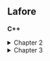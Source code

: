 ## Lafore
**C++**

<details>
  <summary>Chapter 2</summary>

  ***

  ## &#9745;  Практическое задание №1 

  * Считая, что кубический фут равен `7,481` галлона, написать программу,
запрашивающую у пользователя число галлонов и выводящую на экран
эквивалентный объем в кубических футах.

  ***

  ## &#9745;  Практическое задание №2 

  * Напишите программу, выводящую следующую таблицу:
`1990      135`
`1991     7290`
`1992    11300`
`1993    16200`

В программе использовать только один оператор с `cout`.

  ***

  ## &#9745;  Практическое задание №3 

  * Напишите программу, генерирующую следующий вывод:
`10`
`20`
`19`
Используйте представление числа `10` в виде целой константы. Для вывода 
числа `20` воспользуйтесь одной из арифметических операций с 
присваиванием, а для вывода числа `19` — операцией декремента.

  ***

  ## &#9745;  Практическое задание №4 

  * Напишите программу, выводящую на экран ваше любимое стихотворение. 
Для разбиения на строчки используйте подходящую управляющую
последовательность.

  ***

  ## &#9745;  Практическое задание №5 

  * Библиотечная функция `islower()` принимает в качестве аргумента один 
символ (букву) и возвращает ненулевое целое значение в том случае, если
буква является строчной, и нулевое, если буква является заглавной. 
Описание функции хранится в файле `CTYPE.H`. Напишите программу, которая
принимает букву от пользователя, а затем выводит нулевое или ненулевое 
значение в зависимости от того, является ли буква строчной или нет.

  ***
  
  ## &#9745;  Практическое задание №6

  * На биржевых торгах за 1 фунт стерлингов давали `$1.487`, за франк — `$0.172`,
за немецкую марку — `$0.584`, а за японскую йену — `$0.00955`. Напишите
программу, которая запрашивает денежную сумму в долларах, а затем 
выводит эквивалентные суммы в других валютах.

  ***
  
  ## &#9745;  Практическое задание №7

  * Температуру, измеренную в градусах по Цельсию, можно перевести в 
градусы по Фаренгейту путем умножения на `9/5` и сложения с числом `32`.
Напишите программу, запрашивающую температуру в градусах по Цельсию 
и отображающую ее эквивалент по Фаренгейту.

  ***
  
  ## &#9745;  Практическое задание №8

  * Когда размер величины, выводимой на экран с помощью манипулятора
`setw()`, оказывается меньше размера зарезервированного поля, по 
умолчанию незаполненные поля заполняются пробелами. Манипулятор `setfill()`
принимает в качестве аргумента один символ, который замещает все 
пробелы на незаполненных позициях поля. Модифицируйте пример `WIDTH`
так, чтобы символы, разделяющие пары значений из столбцов, были не
пробелами, а точками, например
`Moscow .... 8425785`

  ***  
  
  ## &#9745;  Практическое задание №9

  * Две дроби а/b и c/d можно сложить следующим образом:
`a/b + c/d = (a*d + b*c)/(b*d)`
Например, `1/4 + 2/3 = (1*3 + 4*2)/4*3 = 11/12`
Напишите программу, запрашивающую у пользователя значения двух
дробей, а затем выводящую результат, также записанный в форме дроби.
Взаимодействие программы с пользователем может выглядеть, например,
следующим образом:
`Enter first fraction: 1/2`
`Enter second fraction: 2/5`
`The sum is: 9/10`
Вы можете использовать тот факт, что операция извлечения `>>` может
считывать более одного значения за раз:
`cin >> а >> dummychar >> b;`

  ***  
  
  ## &#9745;  Практическое задание №10

  * Устаревшая денежная система Великобритании состояла из фунтов, шиллингов 
и пенсов. `1` фунт был равен `20` шиллингам, а `1` шиллинг — `12` пенсам. 
Для записи использовалась система, состоящая из знака
`£` и трех десятичных значений, разделенных точками. Например, `£5.2.8`
запись обозначала `5` фунтов, `2` шиллинга и `8` пенсов (пенс — множественное 
число от пенни). Современная денежная система, принятая в 50-е годы XX века, 
состоит только из фунтов и пенсов, причем один фунт равен `100` пенсам.
Такой фунт называют десятичным. Таким образом, в новой денежной
системе указанная сумма будет обозначаться как `£5.13`(если быть точнее, 
`£5.1333333`). Напишите программу, которая будет преобразовывать сумму, 
записанную в старом формате (фунты, шиллинги, пенсы), в новый формат (фунты, 
пенсы). Форматом взаимодействия программы с пользователем может являться 
следующий:
`Enter pounds quantity: 7`
`Enter shillings quantity: 17`
`Enter penny quantity: 9`
`Quantity of decimal pounds: £7.89`

В большинстве компиляторов для представления знака `£` используется
десятичный код `156`. Некоторые компиляторы позволяют скопировать
знак фунта прямо из таблицы символов Windows.

  ***      
  
  ## &#9745;  Практическое задание №11

  * По умолчанию форматирование вывода производится по правому краю
поля. Можно изменить форматирование текста на левостороннее путем
использования манипулятора `setiosflags(ios::left)` (не беспокойтесь о смысле
новой формы записи, встретившейся в манипуляторе). Используйте этот
манипулятор вместе с `setw()` для того, чтобы произвести следующий вывод:

    |   Surname   |    Name    |     Address    |        City        |
    |:-----------:|:----------:|:--------------:|:------------------:|
    |  `Petrov`   | `Vasiliy`  | `Klenovaya 16` | `Saint-Petersburg` |
    |  `Ivanov`   | `Serghei`  | `Osinovaya 3`  | `Nahodka`          |
    |  `Sidorov`  | `Ivan`     | `Berezovaya 21`| `Kaliningrad`      |
    

  ***    
  
  ## &#9745;  Практическое задание №12

  * Напишите программу, выполняющую действия, обратные тем, которые
описаны в упражнении `10`, то есть запрашивающую у пользователя сумму, 
указанную в десятичных фунтах, и переводящую ее в старую систему
фунтов, шиллингов и пенсов. Пример взаимодействия программы с пользователем 
может выглядеть так:
`Enter quantity of decimal pounds: 3.51`
`Equivalent amount in old form is: £3.10.2`
Обратите внимание на то, что если вам придется присваивать вещественное 
значение (например, `12,34`) переменной целого типа, то его дробная
часть (`0,34`) будет потеряна, а целая переменная получит значение `12`.
Чтобы избежать предупреждения со стороны компилятора, используйте
явное преобразование типов. Можно использовать операторы, подобные
приведенным ниже:
`float decpounds; // сумма в десятичных фунтах`
`int pounds;      // сумма в старых фунтах`
`float decfrac;   // десятичная дробная часть`
`pounds = static_cast<int>(decpounds); //отбрасывание дробной части`
`decfrac = decpounds - pounds;         //прибавление дробной части`
Чтобы получить число шиллингов, следует умножить на `20` значение переменной 
`decfrac`. Аналогичным образом можно получить число пенсов.
    

  ***     
  
</details>

<details>
  <summary>Chapter 3</summary>

  ***

  ***

</details>
